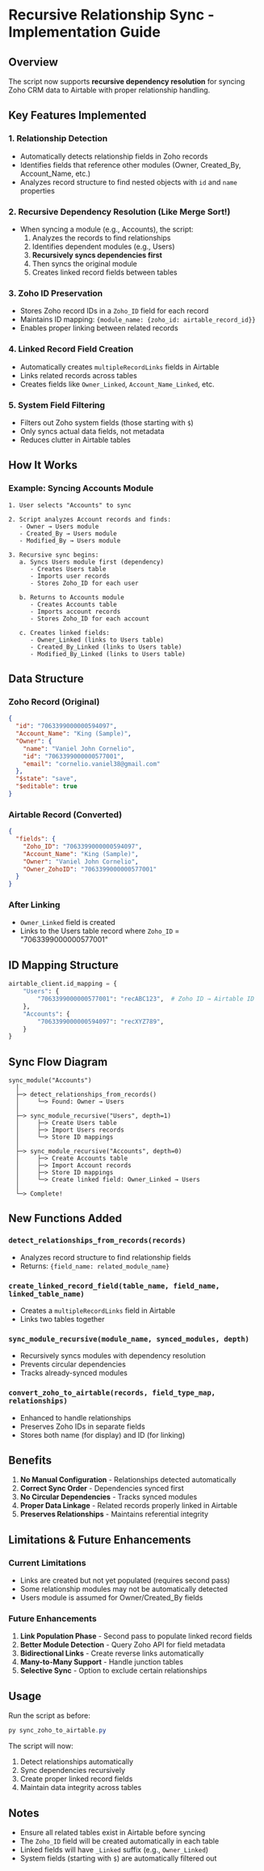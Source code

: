 # Recursive Relationship Sync - Implementation Guide

## Overview

The script now supports **recursive dependency resolution** for syncing Zoho CRM data to Airtable with proper relationship handling.

## Key Features Implemented

### 1. **Relationship Detection**

- Automatically detects relationship fields in Zoho records
- Identifies fields that reference other modules (Owner, Created_By, Account_Name, etc.)
- Analyzes record structure to find nested objects with `id` and `name` properties

### 2. **Recursive Dependency Resolution** (Like Merge Sort!)

- When syncing a module (e.g., Accounts), the script:
  1. Analyzes the records to find relationships
  2. Identifies dependent modules (e.g., Users)
  3. **Recursively syncs dependencies first**
  4. Then syncs the original module
  5. Creates linked record fields between tables

### 3. **Zoho ID Preservation**

- Stores Zoho record IDs in a `Zoho_ID` field for each record
- Maintains ID mapping: `{module_name: {zoho_id: airtable_record_id}}`
- Enables proper linking between related records

### 4. **Linked Record Field Creation**

- Automatically creates `multipleRecordLinks` fields in Airtable
- Links related records across tables
- Creates fields like `Owner_Linked`, `Account_Name_Linked`, etc.

### 5. **System Field Filtering**

- Filters out Zoho system fields (those starting with `$`)
- Only syncs actual data fields, not metadata
- Reduces clutter in Airtable tables

## How It Works

### Example: Syncing Accounts Module

```
1. User selects "Accounts" to sync

2. Script analyzes Account records and finds:
   - Owner → Users module
   - Created_By → Users module
   - Modified_By → Users module

3. Recursive sync begins:
   a. Syncs Users module first (dependency)
      - Creates Users table
      - Imports user records
      - Stores Zoho_ID for each user

   b. Returns to Accounts module
      - Creates Accounts table
      - Imports account records
      - Stores Zoho_ID for each account

   c. Creates linked fields:
      - Owner_Linked (links to Users table)
      - Created_By_Linked (links to Users table)
      - Modified_By_Linked (links to Users table)
```

## Data Structure

### Zoho Record (Original)

```json
{
  "id": "7063399000000594097",
  "Account_Name": "King (Sample)",
  "Owner": {
    "name": "Vaniel John Cornelio",
    "id": "7063399000000577001",
    "email": "cornelio.vaniel38@gmail.com"
  },
  "$state": "save",
  "$editable": true
}
```

### Airtable Record (Converted)

```json
{
  "fields": {
    "Zoho_ID": "7063399000000594097",
    "Account_Name": "King (Sample)",
    "Owner": "Vaniel John Cornelio",
    "Owner_ZohoID": "7063399000000577001"
  }
}
```

### After Linking

- `Owner_Linked` field is created
- Links to the Users table record where `Zoho_ID` = "7063399000000577001"

## ID Mapping Structure

```python
airtable_client.id_mapping = {
    "Users": {
        "7063399000000577001": "recABC123",  # Zoho ID → Airtable ID
    },
    "Accounts": {
        "7063399000000594097": "recXYZ789",
    }
}
```

## Sync Flow Diagram

```
sync_module("Accounts")
  │
  ├─> detect_relationships_from_records()
  │     └─> Found: Owner → Users
  │
  ├─> sync_module_recursive("Users", depth=1)
  │     ├─> Create Users table
  │     ├─> Import Users records
  │     └─> Store ID mappings
  │
  ├─> sync_module_recursive("Accounts", depth=0)
  │     ├─> Create Accounts table
  │     ├─> Import Account records
  │     ├─> Store ID mappings
  │     └─> Create linked field: Owner_Linked → Users
  │
  └─> Complete!
```

## New Functions Added

### `detect_relationships_from_records(records)`

- Analyzes record structure to find relationship fields
- Returns: `{field_name: related_module_name}`

### `create_linked_record_field(table_name, field_name, linked_table_name)`

- Creates a `multipleRecordLinks` field in Airtable
- Links two tables together

### `sync_module_recursive(module_name, synced_modules, depth)`

- Recursively syncs modules with dependency resolution
- Prevents circular dependencies
- Tracks already-synced modules

### `convert_zoho_to_airtable(records, field_type_map, relationships)`

- Enhanced to handle relationships
- Preserves Zoho IDs in separate fields
- Stores both name (for display) and ID (for linking)

## Benefits

1. **No Manual Configuration** - Relationships detected automatically
2. **Correct Sync Order** - Dependencies synced first
3. **No Circular Dependencies** - Tracks synced modules
4. **Proper Data Linkage** - Related records properly linked in Airtable
5. **Preserves Relationships** - Maintains referential integrity

## Limitations & Future Enhancements

### Current Limitations

- Links are created but not yet populated (requires second pass)
- Some relationship modules may not be automatically detected
- Users module is assumed for Owner/Created_By fields

### Future Enhancements

1. **Link Population Phase** - Second pass to populate linked record fields
2. **Better Module Detection** - Query Zoho API for field metadata
3. **Bidirectional Links** - Create reverse links automatically
4. **Many-to-Many Support** - Handle junction tables
5. **Selective Sync** - Option to exclude certain relationships

## Usage

Run the script as before:

```powershell
py sync_zoho_to_airtable.py
```

The script will now:

1. Detect relationships automatically
2. Sync dependencies recursively
3. Create proper linked record fields
4. Maintain data integrity across tables

## Notes

- Ensure all related tables exist in Airtable before syncing
- The `Zoho_ID` field will be created automatically in each table
- Linked fields will have `_Linked` suffix (e.g., `Owner_Linked`)
- System fields (starting with `$`) are automatically filtered out
